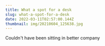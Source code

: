 ```yaml
---
title: What a spot for a desk
slug: what-a-spot-for-a-desk
date: 2022-03-11T02:57:00.144Z
thumbnail: img/20210604_125638.jpg
---
```

Couldn't have been sitting in better company